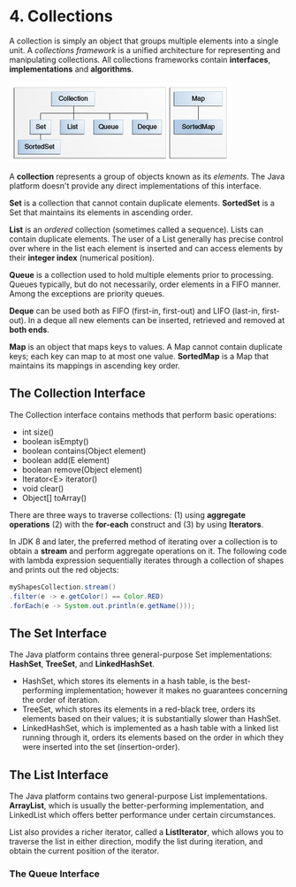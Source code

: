 # 4. Collections

A collection is simply an object that groups multiple elements into a single unit. A _collections framework_ is a unified architecture for representing and manipulating collections. All collections frameworks contain **interfaces**, **implementations** and **algorithms**.

![The core collection interfaces.](../.gitbook/assets/colls-coreinterfaces.gif)

A **collection** represents a group of objects known as its _elements_. The Java platform doesn't provide any direct implementations of this interface.

**Set** is a collection that cannot contain duplicate elements. **SortedSet** is a Set that maintains its elements in ascending order.

**List** is an _ordered_ collection \(sometimes called a sequence\). Lists can contain duplicate elements. The user of a List generally has precise control over where in the list each element is inserted and can access elements by their **integer index** \(numerical position\).

**Queue** is a collection used to hold multiple elements prior to processing. Queues typically, but do not necessarily, order elements in a FIFO manner. Among the exceptions are priority queues.

**Deque** can be used both as FIFO \(first-in, first-out\) and LIFO \(last-in, first-out\). In a deque all new elements can be inserted, retrieved and removed at **both ends**. 

**Map** is an object that maps keys to values. A Map cannot contain duplicate keys; each key can map to at most one value. **SortedMap** is a Map that maintains its mappings in ascending key order.

## The Collection Interface

The Collection interface contains methods that perform basic operations:

* int size\(\)
* boolean isEmpty\(\)
* boolean contains\(Object element\)
* boolean add\(E element\)
* boolean remove\(Object element\)
* Iterator&lt;E&gt; iterator\(\)
* void clear\(\)
* Object\[\] toArray\(\)

There are three ways to traverse collections: \(1\) using **aggregate operations** \(2\) with the **for-each** construct and \(3\) by using **Iterators**.

In JDK 8 and later, the preferred method of iterating over a collection is to obtain a **stream** and perform aggregate operations on it. The following code with lambda expression sequentially iterates through a collection of shapes and prints out the red objects:

```java
myShapesCollection.stream()
.filter(e -> e.getColor() == Color.RED)
.forEach(e -> System.out.println(e.getName()));
```

## The Set Interface

The Java platform contains three general-purpose Set implementations: **HashSet**, **TreeSet**, and **LinkedHashSet**. 

* HashSet, which stores its elements in a hash table, is the best-performing implementation; however it makes no guarantees concerning the order of iteration.
* TreeSet, which stores its elements in a red-black tree, orders its elements based on their values; it is substantially slower than HashSet.
* LinkedHashSet, which is implemented as a hash table with a linked list running through it, orders its elements based on the order in which they were inserted into the set \(insertion-order\).

## The List Interface

The Java platform contains two general-purpose List implementations. **ArrayList**, which is usually the better-performing implementation, and LinkedList which offers better performance under certain circumstances.

List also provides a richer iterator, called a **ListIterator**, which allows you to traverse the list in either direction, modify the list during iteration, and obtain the current position of the iterator.

### The Queue Interface







